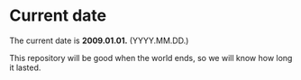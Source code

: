 # Current date

The current date is **2009.01.01.** (YYYY.MM.DD.)

This repository will be good when the world ends, so we will know how long it lasted.